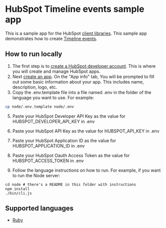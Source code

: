 # HubSpot Timeline events sample app

This is a sample app for the HubSpot [client libraries](https://developers.hubspot.com/docs/api/overview). This sample app demonstrates how to create [Timeline events](https://developers.hubspot.com/docs/api/crm/timeline).

## How to run locally

1. The first step is to [create a HubSpot developer account](https://developers.hubspot.com/docs/api/developer-tools-overview). This is where you will create and manage HubSpot apps.
2. Next [create an app](https://developers.hubspot.com/docs/api/creating-an-app). On the "App info" tab, You will be prompted to fill out some basic information about your app. This includes name, description, logo, etc.
3. Copy the .env.template file into a file named .env in the folder of the language you want to use. For example:

```bash
cp node/.env.template node/.env
```

5. Paste your HubSpot Developer API Key as the value for HUBSPOT_DEVELOPER_API_KEY in .env

6. Paste your HubSpot API Key as the value for HUBSPOT_API_KEY in .env

7. Paste your HubSpot Application ID as the value for HUBSPOT_APPLICATION_ID in .env

8. Paste your HubSpot Oauth Access Token as the value for HUBSPOT_ACCESS_TOKEN in .env

9. Follow the language instructions on how to run. For example, if you want to run the Node server:

```
cd node # there's a README in this folder with instructions
npm install
./bin/cli.js
```

## Supported languages

* [Ruby](ruby/README.md)
